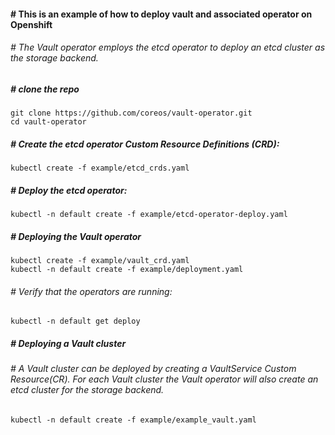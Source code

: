 #### # This is an example of how to deploy vault and associated operator on Openshift
###### # The Vault operator employs the etcd operator to deploy an etcd cluster as the storage backend.
##### # clone the repo
```
git clone https://github.com/coreos/vault-operator.git
cd vault-operator
```
##### # Create the etcd operator Custom Resource Definitions (CRD):
```
kubectl create -f example/etcd_crds.yaml
```
##### # Deploy the etcd operator:
```
kubectl -n default create -f example/etcd-operator-deploy.yaml
```
##### # Deploying the Vault operator
```
kubectl create -f example/vault_crd.yaml
kubectl -n default create -f example/deployment.yaml
```
###### # Verify that the operators are running:
```
kubectl -n default get deploy
```
##### # Deploying a Vault cluster
###### # A Vault cluster can be deployed by creating a VaultService Custom Resource(CR). For each Vault cluster the Vault operator will also create an etcd cluster for the storage backend.
```
kubectl -n default create -f example/example_vault.yaml
```